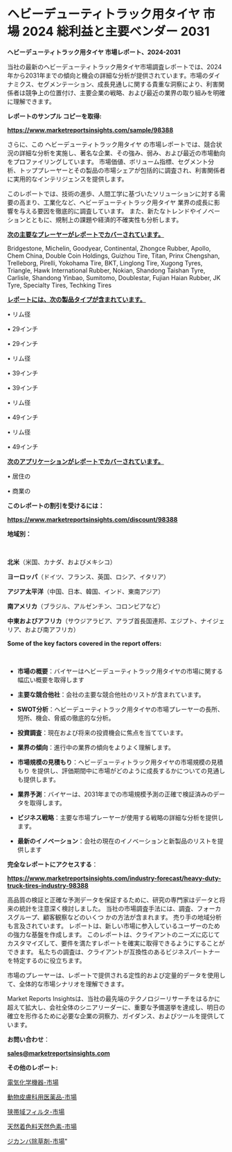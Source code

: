 # ヘビーデューティトラック用タイヤ 市場 2024 総利益と主要ベンダー 2031

<strong>ヘビーデューティトラック用タイヤ 市場レポート、2024-2031</strong>

当社の最新のヘビーデューティトラック用タイヤ市場調査レポートでは、2024年から2031年までの傾向と機会の詳細な分析が提供されています。市場のダイナミクス、セグメンテーション、成長見通しに関する貴重な洞察により、利害関係者は競争上の位置付け、主要企業の戦略、および最近の業界の取り組みを明確に理解できます。



<strong>レポートのサンプル コピーを取得:</strong> <a href=https://www.marketreportsinsights.com/sample/98388>

<strong><u>https://www.marketreportsinsights.com/sample/98388</u></strong></a>

さらに、この ヘビーデューティトラック用タイヤ の市場レポートでは、競合状況の詳細な分析を実施し、著名な企業、その強み、弱み、および最近の市場動向をプロファイリングしています。 市場価値、ボリューム指標、セグメント分析、トッププレーヤーとその製品の市場シェアが包括的に調査され、利害関係者に実用的なインテリジェンスを提供します。

このレポートでは、技術の進歩、人間工学に基づいたソリューションに対する需要の高まり、工業化など、ヘビーデューティトラック用タイヤ 業界の成長に影響を与える要因を徹底的に調査しています。 また、新たなトレンドやイノベーションとともに、規制上の課題や経済的不確実性も分析します。



<strong><u>次の主要なプレーヤーがレポートでカバーされています。</u></strong>

Bridgestone, Michelin, Goodyear, Continental, Zhongce Rubber, Apollo, Chem China, Double Coin Holdings, Guizhou Tire, Titan, Prinx Chengshan, Trelleborg, Pirelli, Yokohama Tire, BKT, Linglong Tire, Xugong Tyres, Triangle, Hawk International Rubber, Nokian, Shandong Taishan Tyre, Carlisle, Shandong Yinbao, Sumitomo, Doublestar, Fujian Haian Rubber, JK Tyre, Specialty Tires, Techking Tires



<strong><u><b>レポートには、次の製品タイプが含まれています。</b></u></strong>

• リム径

• 29インチ

• 29インチ

• リム径

• 39インチ

• 39インチ

• リム径

• 49インチ

• リム径

• 49インチ



<strong><u><b>次のアプリケーションがレポートでカバーされています。</b></u></strong>

• 居住の

• 商業の



<strong><b>このレポートの割引を受けるには：</b></strong>

<a href=https://www.marketreportsinsights.com/discount/98388>

<strong><u>https://www.marketreportsinsights.com/discount/98388</u></strong></a>



<strong>地域別：</strong>

<strong> </strong>



<strong>北米</strong>（米国、カナダ、およびメキシコ）



<strong>ヨーロッパ</strong>（ドイツ、フランス、英国、ロシア、イタリア）



<strong>アジア太平洋</strong>（中国、日本、韓国、インド、東南アジア）



<strong>南アメリカ</strong>（ブラジル、アルゼンチン、コロンビアなど）



<strong>中東およびアフリカ</strong>（サウジアラビア、アラブ首長国連邦、エジプト、ナイジェリア、および南アフリカ）



<strong>Some of the key factors covered in the report offers:</strong>

<strong> </strong>
<ul>
  <li>

<strong>市場の概要</strong>：バイヤーはヘビーデューティトラック用タイヤの市場に関する幅広い概要を取得します</li>
  <li>

<strong>主要な競合他社</strong>：会社の主要な競合他社のリストが含まれています。</li>
  <li>

<strong>SWOT分析</strong>：ヘビーデューティトラック用タイヤの市場プレーヤーの長所、短所、機会、脅威の徹底的な分析。</li>
  <li>

<strong>投資調査</strong>：現在および将来の投資機会に焦点を当てています。</li>
  <li>

<strong>業界の傾向</strong>：進行中の業界の傾向をよりよく理解します。</li>
  <li>

<strong>市場規模の見積もり</strong>：ヘビーデューティトラック用タイヤの市場規模の見積もり を提供し、評価期間中に市場がどのように成長するかについての見通しも提供します。</li>
  <li>

<strong>業界予測</strong>：バイヤーは、2031年までの市場規模予測の正確で検証済みのデータを取得します。</li>
  <li>

<strong>ビジネス戦略</strong>：主要な市場プレーヤーが使用する戦略の詳細な分析を提供します。</li>
  <li>

<strong>最新のイノベーション</strong>：会社の現在のイノベーションと新製品のリストを提供します</li>
</ul>


<strong>完全なレポートにアクセスする</strong>：

<a href=https://www.marketreportsinsights.com/industry-forecast/heavy-duty-truck-tires-industry-98388>

<strong><u>https://www.marketreportsinsights.com/industry-forecast/heavy-duty-truck-tires-industry-98388</u></strong></a>

高品質の検証と正確な予測データを保証するために、研究の専門家はデータと将来の統計を注意深く検討しました。 当社の市場調査手法には、調査、フォーカスグループ、顧客観察などのいくつ かの方法が含まれます。 売り手の地域分析も言及されています。 レポートは、新しい市場に参入しているユーザーのための強力な基盤を作成します。 このレポートは、クライアントのニーズに応じてカスタマイズして、要件を満たすレポートを確実に取得できるようにすることができます。 私たちの調査は、クライアントが互換性のあるビジネスパートナーを特定するのに役立ちます。

市場のプレーヤーは、レポートで提供される定性的および定量的データを使用して、全体的な市場シナリオを理解できます。

Market Reports Insightsは、当社の最先端のテクノロジーリサーチをはるかに超えて拡大し、会社全体のシニアリーダーに、重要な予備選挙を達成し、明日の確立を形作るために必要な企業の洞察力、ガイダンス、およびツールを提供しています。



<strong><b>お問い合わせ</b></strong>：

<a href=mailto:sales@marketreportsinsights.com>

<strong><u>sales@marketreportsinsights.com</u></strong></a>



<strong>その他のレポート:</strong>

<a href=https://www.linkedin.com/pulse/電気化学機器-市場-2023-競争分析と事業成長-2030-pr-news-hub-m55wf/>電気化学機器-市場</a>

<a href=https://www.linkedin.com/pulse/動物皮膚科用医薬品-市場-2023-swot-分析と最新イノベーション-luctf/>動物皮膚科用医薬品-市場</a>

<a href=https://www.linkedin.com/pulse/狭帯域フィルタ-市場-2023-総合分析と事業成長戦略-2030-pr-news-hub-07jaf/>狭帯域フィルタ-市場</a>

<a href=https://www.linkedin.com/pulse/天然着色料天然色素-市場-2023-swot-分析と最新イノベーション-04tuc/>天然着色料天然色素-市場</a>

<a href=https://www.linkedin.com/pulse/ジカンバ除草剤-市場-2030-年までの需要に焦点を当てた-2023-j4yaf/>ジカンバ除草剤-市場</a>"
